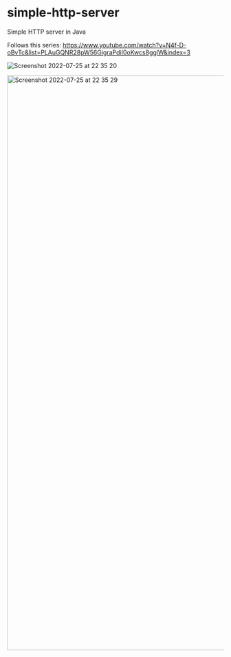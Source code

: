 # simple-http-server
Simple HTTP server in Java

Follows this series:
https://www.youtube.com/watch?v=N4f-D-oBvTc&list=PLAuGQNR28pW56GigraPdiI0oKwcs8gglW&index=3

![Screenshot 2022-07-25 at 22 35 20](https://user-images.githubusercontent.com/27693622/180878061-6f993763-4164-4233-8388-cb5f6af8bfe2.png)

<img width="1337" alt="Screenshot 2022-07-25 at 22 35 29" src="https://user-images.githubusercontent.com/27693622/180878074-5bcbeaf0-a044-40f5-a2d1-df0dc846e755.png">
